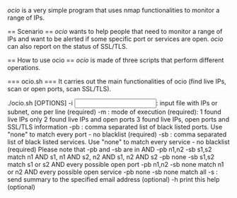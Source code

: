 *ocio* is a very simple program that uses nmap functionalities to monitor a range of IPs.

== Scenario ==
*ocio* wants to help people that need to monitor a range of IPs and want to be alerted if some specific port or services are open.
*ocio* can also report on the status of SSL/TLS.

== How to use ocio ==
*ocio* is made of three scripts that perform different operations.

=== ocio.sh ===
It carries out the main functionalities of ocio (find live IPs, scan or open ports, scan SSL/TLS).

./ocio.sh [OPTIONS]
 -i <input>: input file with IPs or subnet, one per line (required)
 -m <mode>: mode of execution (required):
 	1 found live IPs only
	2 found live IPs and open ports
	3 found live IPs, open ports and SSL/TLS information
 -pb <list>: comma separated list of black listed ports. Use "none" to match every port - no blacklist (required)
 -sb <list>: comma separated list of black listed services. Use "none" to match every service - no blacklist (required)
  Please note that -pb and -sb are in AND
 	-pb n1,n2 -sb s1,s2 match n1 AND s1, n1 AND s2, n2 AND s1, n2 AND s2
	-pb none -sb s1,s2 match s1 or s2 AND every possible open port
	-pb n1,n2 -sb none match n1 or n2 AND every possible open service
   -pb none -sb none match all
 -s <email>: send summary to the specified email address (optional)
 -h print this help (optional)
